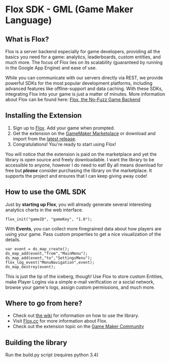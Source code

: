 # Flox SDK - GML (Game Maker Language)

## What is Flox?

Flox is a server backend especially for game developers, providing all the basics 
you need for a game: analytics, leaderboards, custom entities, and much more. The 
focus of Flox lies on its scalability (guaranteed by running in the Google App Engine) 
and ease of use.

While you can communicate with our servers directly via REST, we provide powerful 
SDKs for the most popular development platforms, including advanced features like 
offline-support and data caching. With these SDKs, integrating Flox into your game 
is just a matter of minutes. More information about Flox can be found here: 
[Flox, the No-Fuzz Game Backend](http://gamua.com/flox)

## Installing the Extension 

1. Sign up to [Flox](http://www.flox.cc/panel/register). Add your game when prompted.
2. Get the extension on the [GameMaker Marketplace](https://marketplace.yoyogames.com/assets/574/flox-gm)
or download and import from the [latest release](https://github.com/RaniSputnik/Flox-GML/releases/latest).
3. Congratulations! You're ready to start using Flox!

You will notice that the extension is paid on the marketplace and yet the library is open source
and freely downloadable. I want the library to be accessible to anyone, however I do need to eat!
By all means download for free but ***please*** consider purchasing the library on the 
marketplace. It supports the project and ensures that I can keep giving away code!

## How to use the GML SDK

Just by **starting up Flox**, you will already generate several interesting analytics charts in the web interface.
```
flox_init("gameID", "gameKey", "1.0");
```
With **Events**, you can collect more finegrained data about how players are using your game. Pass custom properties to get a nice visualization of the details.
```
var event = ds_map_create();
ds_map_add(event,"from","MainMenu");
ds_map_add(event,"to","SettingsMenu");
flox_log_event("MenuNavigation",event);
ds_map_destroy(event);
```
This is just the tip of the iceberg, though! Use Flox to store custom Entities, make Player Logins via a simple e-mail verification or a social network, browse your game's logs, assign custom permissions, and much more.

## Where to go from here?
* Check out [the wiki](https://github.com/RaniSputnik/Flox-GML/wiki) for information on how to use the library.
* Visit [Flox.cc](http://www.flox.cc) for more information about Flox.
* Check out the extension topic on the [Game Maker Community](http://gmc.yoyogames.com/index.php?showtopic=619114#entry4550823)

## Building the library

Run the build.py script (requires python 3.4)
